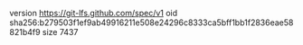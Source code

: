 version https://git-lfs.github.com/spec/v1
oid sha256:b279503f1ef9ab49916211e508e24296c8333ca5bff1bb1f2836eae58821b4f9
size 7437
